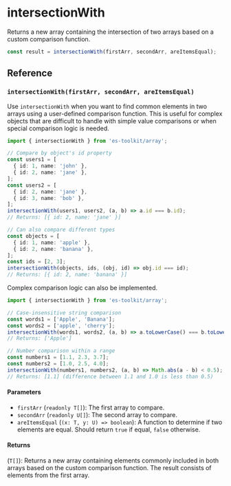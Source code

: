 # intersectionWith

Returns a new array containing the intersection of two arrays based on a custom comparison function.

```typescript
const result = intersectionWith(firstArr, secondArr, areItemsEqual);
```

## Reference

### `intersectionWith(firstArr, secondArr, areItemsEqual)`

Use `intersectionWith` when you want to find common elements in two arrays using a user-defined comparison function. This is useful for complex objects that are difficult to handle with simple value comparisons or when special comparison logic is needed.

```typescript
import { intersectionWith } from 'es-toolkit/array';

// Compare by object's id property
const users1 = [
  { id: 1, name: 'john' },
  { id: 2, name: 'jane' },
];
const users2 = [
  { id: 2, name: 'jane' },
  { id: 3, name: 'bob' },
];
intersectionWith(users1, users2, (a, b) => a.id === b.id);
// Returns: [{ id: 2, name: 'jane' }]

// Can also compare different types
const objects = [
  { id: 1, name: 'apple' },
  { id: 2, name: 'banana' },
];
const ids = [2, 3];
intersectionWith(objects, ids, (obj, id) => obj.id === id);
// Returns: [{ id: 2, name: 'banana' }]
```

Complex comparison logic can also be implemented.

```typescript
import { intersectionWith } from 'es-toolkit/array';

// Case-insensitive string comparison
const words1 = ['Apple', 'Banana'];
const words2 = ['apple', 'cherry'];
intersectionWith(words1, words2, (a, b) => a.toLowerCase() === b.toLowerCase());
// Returns: ['Apple']

// Number comparison within a range
const numbers1 = [1.1, 2.3, 3.7];
const numbers2 = [1.0, 2.5, 4.0];
intersectionWith(numbers1, numbers2, (a, b) => Math.abs(a - b) < 0.5);
// Returns: [1.1] (difference between 1.1 and 1.0 is less than 0.5)
```

#### Parameters

- `firstArr` (`readonly T[]`): The first array to compare.
- `secondArr` (`readonly U[]`): The second array to compare.
- `areItemsEqual` (`(x: T, y: U) => boolean`): A function to determine if two elements are equal. Should return `true` if equal, `false` otherwise.

#### Returns

(`T[]`): Returns a new array containing elements commonly included in both arrays based on the custom comparison function. The result consists of elements from the first array.
